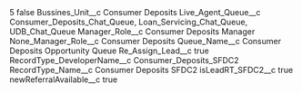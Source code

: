 <?xml version="1.0" encoding="UTF-8"?>
<CustomMetadata xmlns="http://soap.sforce.com/2006/04/metadata" xmlns:xsi="http://www.w3.org/2001/XMLSchema-instance" xmlns:xsd="http://www.w3.org/2001/XMLSchema">
    <label>5</label>
    <protected>false</protected>
    <values>
        <field>Bussines_Unit__c</field>
        <value xsi:type="xsd:string">Consumer Deposits</value>
    </values>
    <values>
        <field>Live_Agent_Queue__c</field>
        <value xsi:type="xsd:string">Consumer_Deposits_Chat_Queue, Loan_Servicing_Chat_Queue, UDB_Chat_Queue</value>
    </values>
    <values>
        <field>Manager_Role__c</field>
        <value xsi:type="xsd:string">Consumer Deposits Manager</value>
    </values>
    <values>
        <field>None_Manager_Role__c</field>
        <value xsi:type="xsd:string">Consumer Deposits</value>
    </values>
    <values>
        <field>Queue_Name__c</field>
        <value xsi:type="xsd:string">Consumer Deposits Opportunity Queue</value>
    </values>
    <values>
        <field>Re_Assign_Lead__c</field>
        <value xsi:type="xsd:boolean">true</value>
    </values>
    <values>
        <field>RecordType_DeveloperName__c</field>
        <value xsi:type="xsd:string">Consumer_Deposits_SFDC2</value>
    </values>
    <values>
        <field>RecordType_Name__c</field>
        <value xsi:type="xsd:string">Consumer Deposits SFDC2</value>
    </values>
    <values>
        <field>isLeadRT_SFDC2__c</field>
        <value xsi:type="xsd:boolean">true</value>
    </values>
    <values>
        <field>newReferralAvailable__c</field>
        <value xsi:type="xsd:boolean">true</value>
    </values>
</CustomMetadata>
